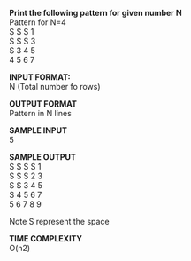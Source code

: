 **Print the following pattern for given number N** \
Pattern for N=4 \
S S S 1 \
S S S 3 \
S 3 4 5 \
4 5 6 7 

**INPUT FORMAT:** \
N (Total number fo rows)

**OUTPUT FORMAT** \
Pattern in N lines

**SAMPLE INPUT** \
5

**SAMPLE OUTPUT** \
S S S S 1 \
S S S 2 3 \
S S 3 4 5 \
S 4 5 6 7 \
5 6 7 8 9

Note S represent the space

**TIME COMPLEXITY** \
O(n2)